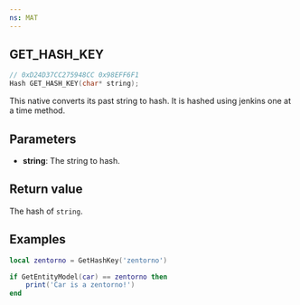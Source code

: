```yaml
---
ns: MAT
---
```

## GET_HASH_KEY

```c
// 0xD24D37CC275948CC 0x98EFF6F1
Hash GET_HASH_KEY(char* string);
```

This native converts its past string to hash. It is hashed using jenkins one at a time method.

## Parameters
* **string**: The string to hash.

## Return value
The hash of `string`.

## Examples
```lua
local zentorno = GetHashKey('zentorno')

if GetEntityModel(car) == zentorno then
    print('Car is a zentorno!')
end
```
